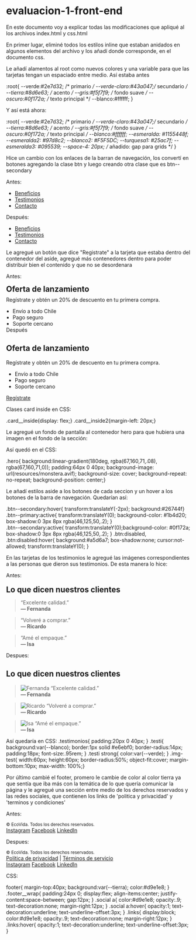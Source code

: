 # evaluacion-1-front-end
En este documento voy a explicar todas las modificaciones que apliqué al los archivos
index.html y css.html

En primer lugar, eliminé todos los estilos inline que estaban anidados en algunos elementos
del archivo y los añadí donde corresponde, en el documento css.

Le añadí alamentos al root como nuevos colores y una variable para que las tarjetas tengan un 
espaciado entre medio.
Así estaba antes

:root{
  --verde:#2e7d32;      /* primario */
  --verde-claro:#43a047;/* secundario */
  --tierra:#8d6e63;     /* acento */
  --gris:#f5f7f9;       /* fondo suave */
  --oscuro:#0f172a;     /* texto principal */
  --blanco:#ffffff;
} 

Y así está ahora:

:root{
  --verde:#2e7d32;      /* primario */
  --verde-claro:#43a047;/* secundario */
  --tierra:#8d6e63;     /* acento */
  --gris:#f5f7f9;       /* fondo suave */
  --oscuro:#0f172a;     /* texto principal */
  --blanco:#ffffff;
  --esmeralda: #1155448f;
  --esmeralda2: #97d8c2;
  --blanco2: #F5F5DC;
  --turquesa1: #25ac7f;
  --esmeralda3: #095539;
  --space-4: 20px; /* añadido: gap para grids */
}


Hice un cambio con los enlaces de la barran de navegación, los convertí en botones 
agregando la clase btn y luego creando otra clase que es btn--secondary 

Antes: 

 <nav>
        <ul>
          <li><a href="#beneficios">Beneficios</a></li>
          <li><a href="#testimonios">Testimonios</a></li>
          <li><a href="#contacto">Contacto</a></li>
        </ul>
  </nav>   

Después:
<nav>
        <ul>
          <li><a class="btn btn--secondary" href="#beneficios">Beneficios</a></li>
          <li><a class="btn btn--secondary" href="#testimonios">Testimonios</a></li>
          <li><a class="btn btn--secondary" href="#contacto">Contacto</a></li>
        </ul>
    </nav>


Le agregué un botón que dice "Registrate" a la tarjeta que estaba dentro del contenedor del aside,
agregué más contenedores dentro para poder distribuir bien el contenido y que no se desordenara

Antes:
<aside class="hero__card" aria-label="Destacado">
        <h2 style="margin:0 0 8px">Oferta de lanzamiento</h2>
        <p style="margin:0 0 14px">Regístrate y obtén un 20% de descuento en tu primera compra.</p>
        <ul style="margin:0; padding-left:18px">
          <li>Envío a todo Chile</li>
          <li>Pago seguro</li>
          <li>Soporte cercano</li>
        </ul>
      </aside>     
Después
<aside class="hero__card" aria-label="Destacado">
        <h2>Oferta de lanzamiento</h2>
        <p>Regístrate y obtén un 20% de descuento en tu primera compra.</p>
        <div class="card__inside">
          <div class="card__inside2">
            <ul>
              <li>Envío a todo Chile</li>
              <li>Pago seguro</li>
              <li>Soporte cercano</li>
            </ul>
          </div>
          <div class="card__inside2">
            <a class="btn btn--primary" href="#">Regístrate</a>
          </div>
        </div>
    </aside>
 
Clases card inside en CSS:

.card__inside{display: flex;}
.card__inside2{margin-left: 20px;}

Le agregué un fondo de pantalla al contenedor hero para que hubiera una imagen en el fondo de la sección:

Así quedó en el CSS:

.hero{ background:linear-gradient(180deg, rgba(67,160,71,.08), rgba(67,160,71,0)); 
padding:64px 0 40px; 
background-image: url(resources/monstera.avif); 
background-size: cover; 
background-repeat: no-repeat; 
background-position: center;}


Le añadí estilos aside a los botones de cada seccion y un hover a los botones de la 
barra de navegación. Quedarían así:

.btn--secondary:hover{ transform:translateY(-2px); background:#26744f}
.btn--primary:active{ transform:translateY(0); background-color: #1b4d20; box-shadow:0 3px 8px rgba(46,125,50,.2); }  
.btn--secondary:active{ transform:translateY(0);background-color: #0f172a; box-shadow:0 3px 8px rgba(46,125,50,.2); }
.btn:disabled, .btn:disabled:hover{ background:#a5d6a7; box-shadow:none; cursor:not-allowed; transform:translateY(0); }


En las tarjetas de los testimonios le agregué las imágenes correspondientes a las personas
que dieron sus testimonios. De esta manera lo hice:

Antes: 
       <section id="testimonios" class="testimonios">
      <h2 style="margin:18px 0 10px">Lo que dicen nuestros clientes</h2>
      <div class="grid" style="grid-template-columns:repeat(3,1fr)">
        <blockquote class="testi">“Excelente calidad.” <br><strong>— Fernanda</strong></blockquote>
        <blockquote class="testi">“Volveré a comprar.” <br><strong>— Ricardo</strong></blockquote>
        <blockquote class="testi">“Amé el empaque.” <br><strong>— Isa</strong></blockquote>
      </div>
    </section>

Despues:
   <section id="testimonios" class="testimonios">
      <h2>Lo que dicen nuestros clientes</h2>
      <div class="grid grid--3">
        <blockquote class="testi">
          <img src="resources/fernanda.avif" alt="Fernanda" class="img-test">
          “Excelente calidad.” <br><strong>— Fernanda</strong>
        </blockquote>
        <blockquote class="testi">
          <img src="resources/ricardo.avif" alt="Ricardo" class="img-test">
          “Volveré a comprar.” <br><strong>— Ricardo</strong>
        </blockquote>
        <blockquote class="testi">
          <img src="resources/isa.avif" alt="Isa" class="img-test">
          “Amé el empaque.” <br><strong>— Isa</strong>
        </blockquote>
      </div>
    </section>   

Así quedaría en CSS:
        .testimonios{ padding:20px 0 40px; }
.testi{ background:var(--blanco); border:1px solid #e6ebf0; border-radius:14px; padding:18px; font-size:.95rem; }
.testi strong{ color:var(--verde); }
.img-test{ width:60px; height:60px; border-radius:50%; object-fit:cover; margin-bottom:10px; max-width: 100%;}

    
Por último cambié el footer, promero le cambie de color al color tierra ya que sentía que iba más con
la temática de lo que quería comunicar la página y le agregué una sección entre medio de los
derechos reservados y las redes sociales, que contienen los links de 'politica y privacidad' y 'terminos y condiciones'

Antes: 

<footer>
    <div class="container footer__wrap">
      <small>© <span id="year"></span> EcoVida. Todos los derechos reservados.</small>
      <div class="social" aria-label="Redes sociales">
        <a href="#">Instagram</a>
        <a href="#">Facebook</a>
        <a href="#">LinkedIn</a>
      </div>
    </div>
  </footer>

Despues:
    <footer>
    <div class="container footer__wrap">
      <small>© <span id="year"></span> EcoVida. Todos los derechos reservados.</small>
      <div>
        <a href="#" class="links">Política de privacidad</a> |
        <a href="#" class="links">Términos de servicio</a>
      </div>
      <div class="social" aria-label="Redes sociales">
        <a href="#">Instagram</a>
        <a href="#">Facebook</a>
        <a href="#">LinkedIn</a>
      </div>
    </div>
  </footer>

CSS:

footer{ margin-top:40px; background:var(--tierra); color:#d9e1e8; }
.footer__wrap{ padding:24px 0; display:flex; align-items:center; justify-content:space-between; gap:12px; }
.social a{ color:#d9e1e8; opacity:.9; text-decoration:none; margin-right:12px; }
.social a:hover{ opacity:1; text-decoration:underline; text-underline-offset:3px; }
.links{ display:block; color:#d9e1e8; opacity:.9; text-decoration:none; margin-right:12px; }
.links:hover{ opacity:1; text-decoration:underline; text-underline-offset:3px; }
   
